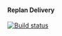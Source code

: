 #### Replan Delivery 
[![Build status](https://ci.appveyor.com/api/projects/status/36uth0u4bay0gbc1?svg=true)](https://ci.appveyor.com/project/BeyondDeGrave88/javaqahw19gradle2-3-1)
